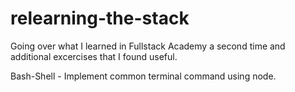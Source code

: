# relearning-the-stack

Going over what I learned in Fullstack Academy a second time and additional excercises that I found useful.

Bash-Shell - Implement common terminal command using node.
